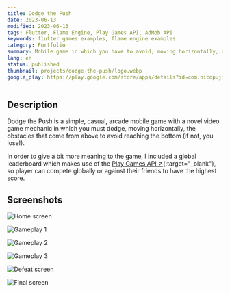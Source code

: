 ```yaml
---
title: Dodge the Push
date: 2023-06-13
modified: 2023-06-13
tags: Flutter, Flame Engine, Play Games API, AdMob API
keywords: flutter games examples, flame engine examples
category: Portfolio
summary: Mobile game in which you have to avoid, moving horizontally, obstacles that come from above.
lang: en
status: published
thumbnail: projects/dodge-the-push/logo.webp
google_play: https://play.google.com/store/apps/details?id=com.nicopujia.dodgethepush
---
```


## Description

Dodge the Push is a simple, casual, arcade mobile game with a novel video game mechanic in which you must dodge, moving horizontally, the obstacles that come from above to avoid reaching the bottom (if not, you lose!).

In order to give a bit more meaning to the game, I included a global leaderboard which makes use of the [Play Games API ↗](https://developers.google.com/games/services?hl=es-419){:target="_blank"}, so player can compete globally or against their friends to have the highest score.

## Screenshots

![Home screen]({static}/images/projects/dodge-the-push/home-screen.jpg)

![Gameplay 1]({static}/images/projects/dodge-the-push/gameplay-1.jpg)

![Gameplay 2]({static}/images/projects/dodge-the-push/gameplay-2.jpg)

![Gameplay 3]({static}/images/projects/dodge-the-push/gameplay-3.jpg)

![Defeat screen]({static}/images/projects/dodge-the-push/defeat-screen.jpg)

![Final screen]({static}/images/projects/dodge-the-push/final-screen.jpg)
